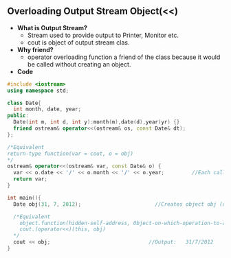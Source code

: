 ## Overloading Output Stream Object(<<)
- **What is Output Stream?**
  - Stream used to provide output to Printer, Monitor etc.
  - cout is object of output stream clas.
- **Why friend?**
  - operator overloading function a friend of the class because it would be called without creating an object.
- **Code**
```c++
#include <iostream>
using namespace std;

class Date{
  int month, date, year;
public:
  Date(int m, int d, int y):month(m),date(d),year(yr) {}
  friend ostream& operator<<(ostream& os, const Date& dt);
};

/*Equivalent
return-type function(var = cout, o = obj)
*/
ostream& operator<<(ostream& var, const Date& o) { 
  var << o.date << '/' << o.month << '/' << o.year;         //Each call to << passes data to 'cout' which dumps on stdout
  return var;
}

int main(){
  Date obj(31, 7, 2012);                        //Creates object obj (date=31, month=7, year=2013)

  /*Equivalent    
    object.function(hidden-self-address, Object-on-which-operation-to-applied)
    cout.(operator<<)(this, obj)
  */
  cout << obj;                                //Output:   31/7/2012
}
```
